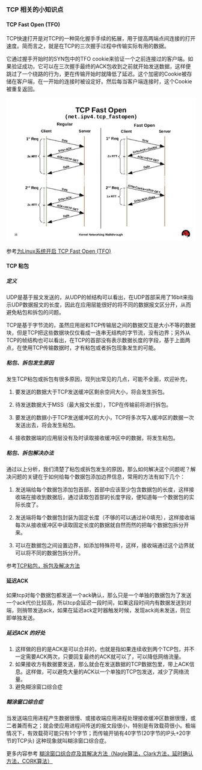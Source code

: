 ### TCP 相关的小知识点

#### TCP Fast Open (TFO)

TCP快速打开是对TCP的一种简化握手手续的拓展，用于提高两端点间连接的打开速度。简而言之，就是在TCP的三次握手过程中传输实际有用的数据。

它通过握手开始时的SYN包中的TFO cookie来验证一个之前连接过的客户端。如果验证成功，它可以在三次握手最终的ACK包收到之前就开始发送数据，这样便跳过了一个绕路的行为，更在传输开始时就降低了延迟。这个加密的Cookie被存储在客户端，在一开始的连接时被设定好。然后每当客户端连接时，这个Cookie被重复返回。

![示意图](/assest/img/devconf-2014-kernel-networking-walkthrough-16-638.jpg)

参考[为Linux系统开启 TCP Fast Open (TFO)](https://chenjx.cn/linux-tfo/)


#### TCP 粘包

##### 定义

UDP是基于报文发送的，从UDP的帧结构可以看出，在UDP首部采用了16bit来指示UDP数据报文的长度，因此在应用层能很好的将不同的数据报文区分开，从而避免粘包和拆包的问题。

TCP是基于字节流的，虽然应用层和TCP传输层之间的数据交互是大小不等的数据块，但是TCP把这些数据块仅仅看成一连串无结构的字节流，没有边界；另外从TCP的帧结构也可以看出，在TCP的首部没有表示数据长度的字段，基于上面两点，在使用TCP传输数据时，才有粘包或者拆包现象发生的可能。

##### 粘包、拆包发生原因
发生TCP粘包或拆包有很多原因，现列出常见的几点，可能不全面，欢迎补充，

1. 要发送的数据大于TCP发送缓冲区剩余空间大小，将会发生拆包。

2. 待发送数据大于MSS（最大报文长度），TCP在传输前将进行拆包。

3. 要发送的数据小于TCP发送缓冲区的大小，TCP将多次写入缓冲区的数据一次发送出去，将会发生粘包。

4. 接收数据端的应用层没有及时读取接收缓冲区中的数据，将发生粘包。


##### 粘包、拆包解决办法
通过以上分析，我们清楚了粘包或拆包发生的原因，那么如何解决这个问题呢？解决问题的关键在于如何给每个数据包添加边界信息，常用的方法有如下几个：

1. 发送端给每个数据包添加包首部，首部中应该至少包含数据包的长度，这样接收端在接收到数据后，通过读取包首部的长度字段，便知道每一个数据包的实际长度了。

2. 发送端将每个数据包封装为固定长度（不够的可以通过补0填充），这样接收端每次从接收缓冲区中读取固定长度的数据就自然而然的把每个数据包拆分开来。

3. 可以在数据包之间设置边界，如添加特殊符号，这样，接收端通过这个边界就可以将不同的数据包拆分开。

参考[TCP粘包，拆包及解决方法](https://blog.insanecoder.top/tcp-packet-splice-and-split-issue/)


#### 延迟ACK
如果tcp对每个数据包都发送一个ack确认，那么只是一个单独的数据包为了发送一个ack代价比较高，所以tcp会延迟一段时间，如果这段时间内有数据发送到对端，则捎带发送ack，如果在延迟ack定时器触发时候，发现ack尚未发送，则立即单独发送。

##### 延迟ACK 的好处
1. 这样做的目的是ACK是可以合并的，也就是指如果连续收到两个TCP包，并不一定需要ACK两次，只要回复最终的ACK就可以了，可以降低网络流量。
2. 如果接收方有数据要发送，那么就会在发送数据的TCP数据包里，带上ACK信息。这样做，可以避免大量的ACK以一个单独的TCP包发送，减少了网络流量。
3. 避免糊涂窗口综合症

##### 糊涂窗口综合症
当发送端应用进程产生数据很慢、或接收端应用进程处理接收缓冲区数据很慢，或二者兼而有之；就会使应用进程间传送的报文段很小，特别是有效载荷很小。极端情况下，有效载荷可能只有1个字节；而传输开销有40字节(20字节的IP头+20字节的TCP头) 这种现象就叫糊涂窗口综合症。

更多内容参考 [糊涂窗口综合症及其解决方法（Nagle算法，Clark方法，延时确认方法，CORK算法）](https://blog.csdn.net/hzhsan/article/details/46429749)







